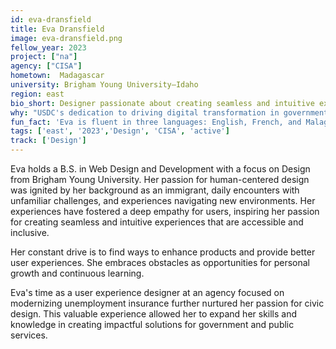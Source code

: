 ```yaml
---
id: eva-dransfield
title: Eva Dransfield
image: eva-dransfield.png
fellow_year: 2023
project: ["na"]
agency: ["CISA"]
hometown:  Madagascar
university: Brigham Young University–Idaho
region: east
bio_short: Designer passionate about creating seamless and intuitive experiences that are accessible and inclusive.
why: "USDC's dedication to driving digital transformation in government services caught my interest, and I am eager to contribute my skills and expertise to be a part of this transformative change."
fun_fact: 'Eva is fluent in three languages: English, French, and Malagasy.'
tags: ['east', '2023','Design', 'CISA', 'active']
track: ['Design']
---
```


Eva holds a B.S. in Web Design and Development with a focus on Design from Brigham Young University. Her passion for human-centered design was ignited by her background as an immigrant, daily encounters with unfamiliar challenges, and experiences navigating new environments. Her experiences have fostered a deep empathy for users, inspiring her passion for creating seamless and intuitive experiences that are accessible and inclusive. 

Her constant drive is to find ways to enhance products and provide better user experiences. She embraces obstacles as opportunities for personal growth and continuous learning. 

Eva's time as a user experience designer at an agency focused on modernizing unemployment insurance further nurtured her passion for civic design. This valuable experience allowed her to expand her skills and knowledge in creating impactful solutions for government and public services.
